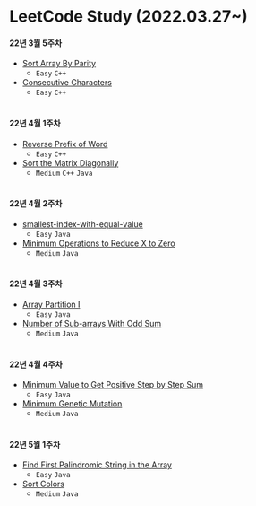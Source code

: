 # LeetCode Study (2022.03.27~)

#### 22년 3월 5주차
* [Sort Array By Parity](https://github.com/seokjae88/LeetCode/tree/main/905-sort-array-by-parity)
   *  ` Easy ` ` C++ `
* [Consecutive Characters](https://github.com/seokjae88/LeetCode/tree/main/1446-consecutive-characters)
   * ` Easy ` ` C++ `
<br/><br/>
#### 22년 4월 1주차
* [Reverse Prefix of Word](https://github.com/seokjae88/LeetCode/tree/main/2000-reverse-prefix-of-word)
   *  ` Easy ` ` C++ `
* [Sort the Matrix Diagonally](https://github.com/seokjae88/LeetCode/tree/main/1329-sort-the-matrix-diagonally)
   * ` Medium ` ` C++ ` ` Java `
<br/><br/>
#### 22년 4월 2주차
* [smallest-index-with-equal-value](https://github.com/seokjae88/LeetCode/tree/main/2057-smallest-index-with-equal-value)
   *  ` Easy ` ` Java `
* [Minimum Operations to Reduce X to Zero](https://github.com/seokjae88/LeetCode/tree/main/1658-minimum-operations-to-reduce-x-to-zero)
   * ` Medium ` ` Java `
<br/><br/>
#### 22년 4월 3주차
* [Array Partition I](https://github.com/seokjae88/LeetCode/tree/main/561-array-partition-i)
   *  ` Easy ` ` Java `
* [Number of Sub-arrays With Odd Sum](https://leetcode.com/problems/number-of-sub-arrays-with-odd-sum/)
   * ` Medium ` ` Java `
<br/><br/>
#### 22년 4월 4주차
* [Minimum Value to Get Positive Step by Step Sum](https://github.com/seokjae88/LeetCode/tree/main/1413-minimum-value-to-get-positive-step-by-step-sum)
   *  ` Easy ` ` Java `
* [Minimum Genetic Mutation](https://leetcode.com/problems/minimum-genetic-mutation/)
   * ` Medium ` ` Java `
<br/><br/>
#### 22년 5월 1주차
* [Find First Palindromic String in the Array](https://github.com/seokjae88/LeetCode/tree/main/2108-find-first-palindromic-string-in-the-array)
   *  ` Easy ` ` Java `
* [Sort Colors](https://leetcode.com/problems/sort-colors/)
   * ` Medium ` ` Java `

